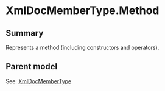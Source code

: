 # XmlDocMemberType.Method

## Summary

Represents a method (including constructors and operators).

## Parent model

See: [XmlDocMemberType](XmlDocMemberType.md)